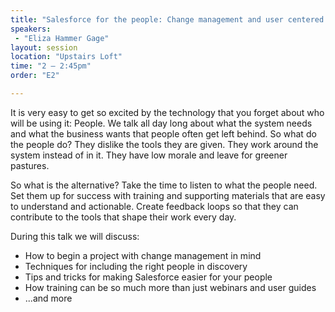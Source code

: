 ```yaml
---
title: "Salesforce for the people: Change management and user centered design"
speakers:
 - "Eliza Hammer Gage"
layout: session
location: "Upstairs Loft"
time: "2 — 2:45pm"
order: "E2"

---
```


It is very easy to get so excited by the technology that you forget about who will be using it: People. We talk all day long about what the system needs and what the business wants that people often get left behind. So what do the people do? They dislike the tools they are given. They work around the system instead of in it. They have low morale and leave for greener pastures.

So what is the alternative? Take the time to listen to what the people need. Set them up for success with training and supporting materials that are easy to understand and actionable. Create feedback loops so that they can contribute to the tools that shape their work every day.

During this talk we will discuss:

* How to begin a project with change management in mind
* Techniques for including the right people in discovery
* Tips and tricks for making Salesforce easier for your people
* How training can be so much more than just webinars and user guides
* ...and more